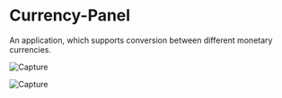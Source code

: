 # Currency-Panel
An application,  which supports conversion between different monetary currencies.


![Capture](https://github.com/maneeshay/Currency-Panel/assets/53181670/3e89acb6-b60f-4ef0-94ad-e66871008303)


![Capture](https://github.com/maneeshay/Currency-Panel/assets/53181670/88813006-4594-4629-87d5-b4e69527f9b4)
